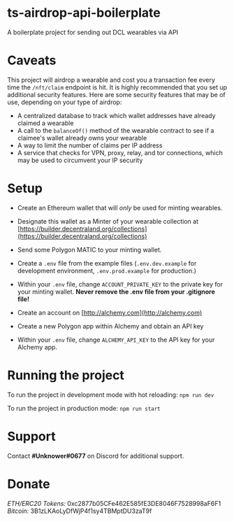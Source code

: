 # ts-airdrop-api-boilerplate
A boilerplate project for sending out DCL wearables via API

# Caveats

This project will airdrop a wearable and cost you a transaction fee every time the `/nft/claim` endpoint is hit. It is highly recommended that you set up additional security features. 
Here are some security features that may be of use, depending on your type of airdrop:

 - A centralized database to track which wallet addresses have already claimed a wearable
 - A call to the `balanceOf()` method of the wearable contract to see if a claimee's wallet already owns your wearable
 - A way to limit the number of claims per IP address
 - A service that checks for VPN, proxy, relay, and tor connections, which may be used to circumvent your IP security
  
# Setup

- Create an Ethereum wallet that will *only* be used for minting wearables.

- Designate this wallet as a Minter of your wearable collection at [https://builder.decentraland.org/collections](https://builder.decentraland.org/collections)

- Send some Polygon MATIC to your minting wallet.

- Create a `.env` file from the example files (`.env.dev.example` for development environment, `.env.prod.example` for production.) 

- Within your `.env` file, change `ACCOUNT_PRIVATE_KEY` to the private key for your minting wallet. **Never remove the .env file from your .gitignore file!**

- Create an account on [http://alchemy.com](http://alchemy.com)

- Create a new Polygon app within Alchemy and obtain an API key

- Within your `.env` file, change `ALCHEMY_API_KEY` to the API key for your Alchemy app.

# Running the project

To run the project in development mode with hot reloading:
`npm run dev` 

To run the project in production mode:
`npm run start`

# Support
Contact **#Unknower#0677** on Discord for additional support.

# Donate
*ETH/ERC20 Tokens:* 0xc2877b05CFe462E585fE3DE8046F7528998aF6F1
*Bitcoin:* 3B1zLKAoLyDfWjP4f1sy4TBMptDU3zaT9f

